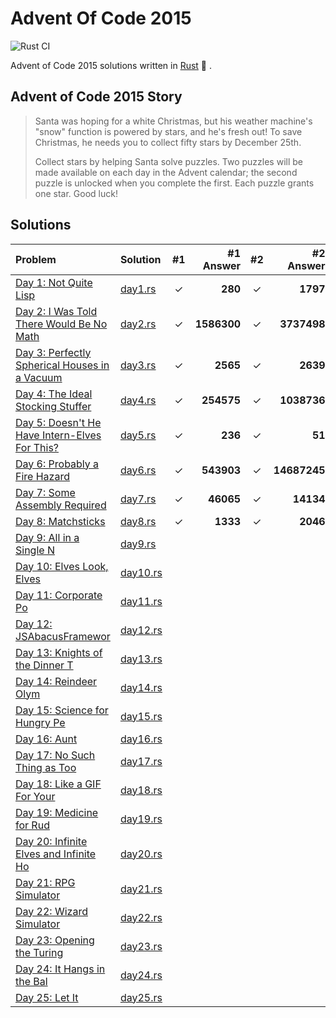 # Advent Of Code 2015

![Rust CI](https://github.com/barsa2000/AOC2015/workflows/Rust%20CI/badge.svg)

Advent of Code 2015 solutions written in [Rust](https://www.rust-lang.org/) :crab: .

## Advent of Code 2015 Story

> Santa was hoping for a white Christmas, but his weather machine's "snow" function is powered by stars, and he's fresh out! To save Christmas, he needs you to collect fifty stars by December 25th.
>
>Collect stars by helping Santa solve puzzles. Two puzzles will be made available on each day in the Advent calendar; the second puzzle is unlocked when you complete the first. Each puzzle grants one star. Good luck!

## Solutions

| Problem                                                                                | Solution                 | #1  |  #1 Answer  | #2  |      #2 Answer |
| :--------------------------------------------------------------------------------      | :----------------------- | :-: | ----------: | :-: | -------------: |
| [Day 1: Not Quite Lisp](https://adventofcode.com/2015/day/1)                           | [day1.rs](src/day1.rs)   |  ✓  |     **280** |  ✓  |       **1797** |
| [Day 2: I Was Told There Would Be No Math](https://adventofcode.com/2015/day/2)        | [day2.rs](src/day2.rs)   |  ✓  | **1586300** |  ✓  |    **3737498** |
| [Day 3: Perfectly Spherical Houses in a Vacuum](https://adventofcode.com/2015/day/3)   | [day3.rs](src/day3.rs)   |  ✓  |    **2565** |  ✓  |       **2639** |
| [Day 4: The Ideal Stocking Stuffer](https://adventofcode.com/2015/day/4)               | [day4.rs](src/day4.rs)   |  ✓  |  **254575** |  ✓  |    **1038736** |
| [Day 5: Doesn't He Have Intern-Elves For This?](https://adventofcode.com/2015/day/5)   | [day5.rs](src/day5.rs)   |  ✓  |     **236** |  ✓  |         **51** |
| [Day 6: Probably a Fire Hazard](https://adventofcode.com/2015/day/6)                   | [day6.rs](src/day6.rs)   |  ✓  |  **543903** |  ✓  |   **14687245** |
| [Day 7: Some Assembly Required](https://adventofcode.com/2015/day/7)                   | [day7.rs](src/day7.rs)   |  ✓  |   **46065** |  ✓  |      **14134** |
| [Day 8: Matchsticks](https://adventofcode.com/2015/day/8)                              | [day8.rs](src/day8.rs)   |  ✓  |   **1333**  |  ✓  |       **2046** |
| [Day 9: All in a Single N](https://adventofcode.com/2015/day/9)                        | [day9.rs](src/day9.rs)   |     |             |     |                |
| [Day 10: Elves Look, Elves](https://adventofcode.com/2015/day/10)                      | [day10.rs](src/day10.rs) |     |             |     |                |
| [Day 11: Corporate Po](https://adventofcode.com/2015/day/11)                           | [day11.rs](src/day11.rs) |     |             |     |                |
| [Day 12: JSAbacusFramewor](https://adventofcode.com/2015/day/12)                       | [day12.rs](src/day12.rs) |     |             |     |                |
| [Day 13: Knights of the Dinner T](https://adventofcode.com/2015/day/13)                | [day13.rs](src/day13.rs) |     |             |     |                |
| [Day 14: Reindeer Olym](https://adventofcode.com/2015/day/14)                          | [day14.rs](src/day14.rs) |     |             |     |                |
| [Day 15: Science for Hungry Pe](https://adventofcode.com/2015/day/15)                  | [day15.rs](src/day15.rs) |     |             |     |                |
| [Day 16: Aunt](https://adventofcode.com/2015/day/16)                                   | [day16.rs](src/day16.rs) |     |             |     |                |
| [Day 17: No Such Thing as Too ](https://adventofcode.com/2015/day/17)                  | [day17.rs](src/day17.rs) |     |             |     |                |
| [Day 18: Like a GIF For Your ](https://adventofcode.com/2015/day/18)                   | [day18.rs](src/day18.rs) |     |             |     |                |
| [Day 19: Medicine for Rud](https://adventofcode.com/2015/day/19)                       | [day19.rs](src/day19.rs) |     |             |     |                |
| [Day 20: Infinite Elves and Infinite Ho](https://adventofcode.com/2015/day/20)         | [day20.rs](src/day20.rs) |     |             |     |                |
| [Day 21: RPG Simulator ](https://adventofcode.com/2015/day/21)                         | [day21.rs](src/day21.rs) |     |             |     |                |
| [Day 22: Wizard Simulator ](https://adventofcode.com/2015/day/22)                      | [day22.rs](src/day22.rs) |     |             |     |                |
| [Day 23: Opening the Turing ](https://adventofcode.com/2015/day/23)                    | [day23.rs](src/day23.rs) |     |             |     |                |
| [Day 24: It Hangs in the Bal](https://adventofcode.com/2015/day/24)                    | [day24.rs](src/day24.rs) |     |             |     |                |
| [Day 25: Let It ](https://adventofcode.com/2015/day/25)                                | [day25.rs](src/day25.rs) |     |             |     |                |
